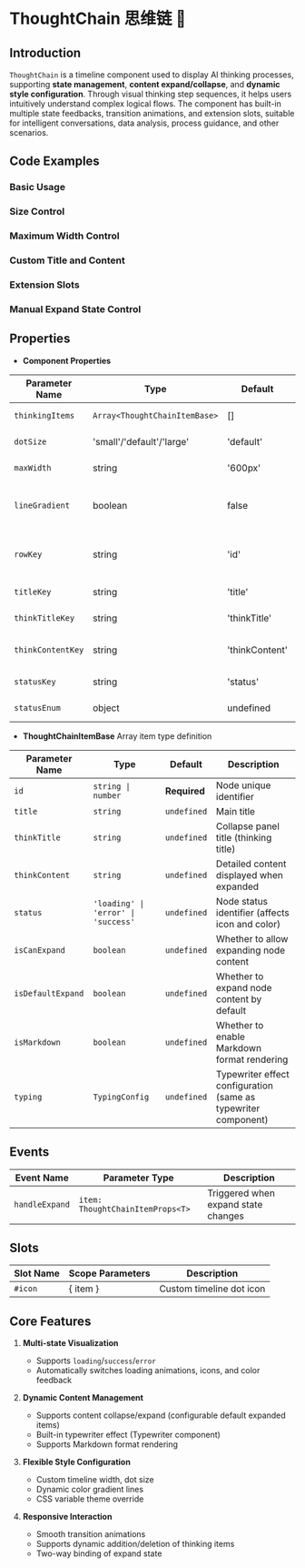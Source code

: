 # ThoughtChain 思维链 🔗

## Introduction

`ThoughtChain` is a timeline component used to display AI thinking processes, supporting **state management**, **content expand/collapse**, and **dynamic style configuration**. Through visual thinking step sequences, it helps users intuitively understand complex logical flows. The component has built-in multiple state feedbacks, transition animations, and extension slots, suitable for intelligent conversations, data analysis, process guidance, and other scenarios.

## Code Examples

### Basic Usage

<demo src="./demos/base.vue"></demo>

### Size Control

<demo src="./demos/dot-size.vue"></demo>

### Maximum Width Control

<demo src="./demos/max-width.vue"></demo>

### Custom Title and Content

<demo src="./demos/key-label.vue"></demo>

### Extension Slots

<demo src="./demos/solt.vue"></demo>

### Manual Expand State Control

<demo src="./demos/handle-expand.vue"></demo>

<!-- <demo src="./demos/status-key-test.vue"></demo> -->

## Properties

- **Component Properties**

| Parameter Name    | Type                          | Default        | Description                           |
| ----------------- | ----------------------------- | -------------- | ------------------------------------- |
| `thinkingItems`   | `Array<ThoughtChainItemBase>` | []             | Thinking items array                  |
| `dotSize`         | 'small'/'default'/'large'     | 'default'      | Timeline dot size                     |
| `maxWidth`        | string                        | '600px'        | Maximum width                         |
| `lineGradient`    | boolean                       | false          | Whether to enable line color gradient |
| `rowKey`          | string                        | 'id'           | Data item unique identifier field     |
| `titleKey`        | string                        | 'title'        | Title field name                      |
| `thinkTitleKey`   | string                        | 'thinkTitle'   | Thinking title field name             |
| `thinkContentKey` | string                        | 'thinkContent' | Thinking content field name           |
| `statusKey`       | string                        | 'status'       | Status field name                     |
| `statusEnum`      | object                        | undefined      | Status enum configuration             |

- **ThoughtChainItemBase** Array item type definition

| Parameter Name    | Type                                | Default      | Description                                                    |
| ----------------- | ----------------------------------- | ------------ | -------------------------------------------------------------- |
| `id`              | `string \| number`                  | **Required** | Node unique identifier                                         |
| `title`           | `string`                            | `undefined`  | Main title                                                     |
| `thinkTitle`      | `string`                            | `undefined`  | Collapse panel title (thinking title)                          |
| `thinkContent`    | `string`                            | `undefined`  | Detailed content displayed when expanded                       |
| `status`          | `'loading' \| 'error' \| 'success'` | `undefined`  | Node status identifier (affects icon and color)                |
| `isCanExpand`     | `boolean`                           | `undefined`  | Whether to allow expanding node content                        |
| `isDefaultExpand` | `boolean`                           | `undefined`  | Whether to expand node content by default                      |
| `isMarkdown`      | `boolean`                           | `undefined`  | Whether to enable Markdown format rendering                    |
| `typing`          | `TypingConfig`                      | `undefined`  | Typewriter effect configuration (same as typewriter component) |

## Events

| Event Name     | Parameter Type                   | Description                         |
| -------------- | -------------------------------- | ----------------------------------- |
| `handleExpand` | `item: ThoughtChainItemProps<T>` | Triggered when expand state changes |

## Slots

| Slot Name | Scope Parameters | Description              |
| --------- | ---------------- | ------------------------ |
| `#icon`   | \{ item \}       | Custom timeline dot icon |

## Core Features

1. **Multi-state Visualization**
   - Supports `loading`/`success`/`error`
   - Automatically switches loading animations, icons, and color feedback

2. **Dynamic Content Management**
   - Supports content collapse/expand (configurable default expanded items)
   - Built-in typewriter effect (Typewriter component)
   - Supports Markdown format rendering

3. **Flexible Style Configuration**
   - Custom timeline width, dot size
   - Dynamic color gradient lines
   - CSS variable theme override

4. **Responsive Interaction**
   - Smooth transition animations
   - Supports dynamic addition/deletion of thinking items
   - Two-way binding of expand state
